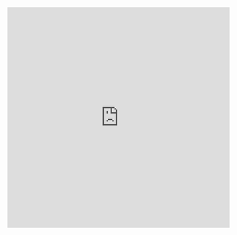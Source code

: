 <iframe id="example1" src="https://jimrpy.shinyapps.io/shiny>"
style="border: non; width: 100%; height: 500px"
frameborder="0">
</iframe>
